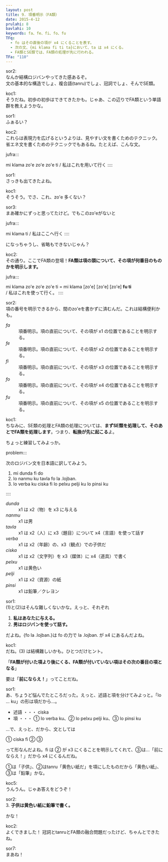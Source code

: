 ```yaml
---
layout: post
title: 9. 項番明示（FA類）
date: 2015-4-12
prulahi: 8
bavlahi: 10
keywords: fa、fe、fi、fo、fu
TFq:
  - fo はその直後の項が x4 にくることを表す。
  - 次の文、{mi klama fi ti ta}において、ta は x4 にくる。
  - FA類とSE類では、FA類の処理が先に行われる。
TFa: "110"
---
```


sor2:  
なんか結構ロジバンやってきた感あるぞ。  
文の基本的な構造でしょ、複合語(tanru)でしょ、冠詞でしょ、そんでSE類。

koc1:  
そうだね。初歩の初歩はできてきたかも。じゃあ、この辺りでFA類という単語群を教えようかな。

sor1:  
ふぁるい？

koc2:  
これらは表現力を広げるというよりは、見やすい文を書くためのテクニック。  
省エネ文を書くためのテクニックでもあるね。たとえば、こんな文。

jufra:::

mi klama zo'e zo'e zo'e ti
/ 私はこれを用いて行く
::::

sor1:  
さっきも出てきたよね。

koc1:  
そうそう。でさ、これ、zo'e 多くない？

sor3:  
まあ確かにずっと思ってたけど。でもこのzo'eがないと

jufra:::

mi klama ti
/ 私はここへ行く
::::

になっちゃうし、省略もできないじゃん？

koc2:  
その通り。ここでFA類の登場！**FA類は項の頭について、その項が何番目のものかを明示します。**

jufra:::

mi klama zo'e zo'e zo'e ti
= mi klama [zo'e] [zo'e] [zo'e] **fu ti**  
/ 私はこれを使って行く。
::::

sor2:  
項の番号を明示できるから、間のzo'eを書かずに済むんだ。これは結構便利かも。

<dl class="box valsi drani">
<dt><dfn>fa</dfn></dt>
<dd >項番明示。項の直前について、その項が x1 の位置であることを明示する。</dd>
<dt><dfn>fe</dfn></dt>
<dd >項番明示。項の直前について、その項が x2 の位置であることを明示する。</dd>
<dt><dfn>fi</dfn></dt>
<dd >項番明示。項の直前について、その項が x3 の位置であることを明示する。</dd>
<dt><dfn>fo</dfn></dt>
<dd >項番明示。項の直前について、その項が x4 の位置であることを明示する。</dd>
<dt><dfn>fu</dfn></dt>
<dd >項番明示。項の直前について、その項が x5 の位置であることを明示する。</dd>
</dl>

koc1:  
ちなみに、SE類の処理とFA類の処理については、**まずSE類を処理して、そのあとでFA類を処理します**。つまり、**転換が先に起こる**よ。

ちょっと練習してみよっか。

problem:::

次のロジバン文を日本語に訳してみよう。

1. mi dunda fi do
2. lo nanmu ku tavla fo la .lojban. 
3. lo verba ku ciska fi lo pelxu pelji ku lo pinsi ku

::::

<dl class="box valsi">
<dt><dfn>dunda</dfn></dt>
<dd >x1 は x2（物）を x3 に与える</dd>
<dt><dfn>nanmu</dfn></dt>
<dd >x1 は男</dd>
<dt><dfn>tavla</dfn></dt>
<dd >x1 は x2（人）に x3（題目）について x4（言語）を使って話す</dd>
<dt><dfn>verba</dfn></dt>
<dd >x1 は x2（年齢）の、x3（観点）での子供だ</dd>
<dt><dfn>ciska</dfn></dt>
<dd >x1 は x2（文字列）を x3（媒体）に x4（道具）で書く</dd>
<dt><dfn>pelxu</dfn></dt>
<dd >x1 は黄色い</dd>
<dt><dfn>pelji</dfn></dt>
<dd >x1 は x2（資源）の紙</dd>
<dt><dfn>pinsi</dfn></dt>
<dd >x1 は鉛筆／クレヨン</dd>
</dl>

sor1:  
(1)と(2)はそんな難しくないかな。えっと、それぞれ

1. **私はあなたに与える。**
2. **男はロジバンを使って話す。**

だよね。{fo la .lojban.}は fo の力で la .lojban. が x4 にあるんだよね。

koc1:  
だね。(3) は結構難しいかも。ひとつだけヒント。

「**FA類が付いた項より後にくる、FA類が付いていない項はその次の番目の項となる**」

要は「**前にならえ！**」ってことだね。

sor1:  
あ、ちょうど悩んでたところだった。えっと、述語と項を分けてみよっと。「lo ... ku」の形は項だから…。

- 述語 ・・・ ciska
- 項 ・・・ ① lo verba ku、② lo pelxu pelji ku、③ lo pinsi ku

…で、えっと、だから、文としては

① ciska fi ② ③

って形なんだよね。fi は ② が x3 にくることを明示してくれて、③は…「前にならえ！」だから x4 にくるんだね。

①は「子供」、②はtanru「黄色い紙だ」を項にしたものだから「黄色い紙」、③は「鉛筆」かな。

koc5:  
うんうん。じゃあ答えをどうぞ！

sor2:  
3. **子供は黄色い紙に鉛筆で書く。**

かな！

koc2:  
よくできました！ 冠詞とtanruとFA類の融合問題だったけど、ちゃんとできたね。

sor7:  
まあね！